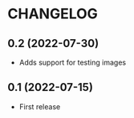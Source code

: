 # CHANGELOG

## 0.2 (2022-07-30)
* Adds support for testing images

## 0.1 (2022-07-15)

* First release